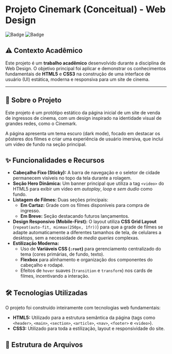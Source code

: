 # Projeto Cinemark (Conceitual) - Web Design

![Badge](https://img.shields.io/badge/Status-Concluído-brightgreen)
![Badge](https://img.shields.io/badge/Tecnologia-HTML5%20%7C%20CSS3%20%7C%20Javascript-blue)

## ⚠️ Contexto Acadêmico

Este projeto é um **trabalho acadêmico** desenvolvido durante a disciplina de Web Design. O objetivo principal foi aplicar e demonstrar os conhecimentos fundamentais de **HTML5** e **CSS3** na construção de uma interface de usuário (UI) estática, moderna e responsiva para um site de cinema.

---

## 🚀 Sobre o Projeto

Este projeto é um protótipo estático da página inicial de um site de venda de ingressos de cinema, com um design inspirado na identidade visual de grandes redes, como o Cinemark.

A página apresenta um tema escuro (dark mode), focado em destacar os pôsteres dos filmes e criar uma experiência de usuário imersiva, que inclui um vídeo de fundo na seção principal.

## ✨ Funcionalidades e Recursos

- **Cabeçalho Fixo (Sticky):** A barra de navegação e o seletor de cidade permanecem visíveis no topo da tela durante a rolagem.
- **Seção Hero Dinâmica:** Um banner principal que utiliza a tag `<video>` do HTML5 para exibir um vídeo em _autoplay_, _loop_ e _sem áudio_ como fundo.
- **Listagem de Filmes:** Duas seções principais:
  - **Em Cartaz:** Grade com os filmes disponíveis para compra de ingresso.
  - **Em Breve:** Seção destacando futuros lançamentos.
- **Design Responsivo (Mobile-First):** O layout utiliza **CSS Grid Layout** (`repeat(auto-fit, minmax(250px, 1fr))`) para que a grade de filmes se adapte automaticamente a diferentes tamanhos de tela, de celulares a desktops, sem a necessidade de _media queries_ complexas.
- **Estilização Moderna:**
  - Uso de **Variáveis CSS (`:root`)** para gerenciamento centralizado do tema (cores primárias, de fundo, texto).
  - **Flexbox** para alinhamento e organização dos componentes do cabeçalho e rodapé.
  - Efeitos de `hover` suaves (`transition` e `transform`) nos cards de filmes, incentivando a interação.

## 🛠️ Tecnologias Utilizadas

O projeto foi construído inteiramente com tecnologias web fundamentais:

- **HTML5:** Utilizado para a estrutura semântica da página (tags como `<header>`, `<main>`, `<section>`, `<article>`, `<nav>`, `<footer>` e `<video>`).
- **CSS3:** Utilizado para toda a estilização, layout e responsividade do site.

## 📂 Estrutura de Arquivos
